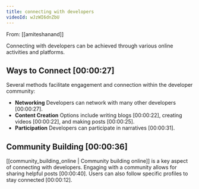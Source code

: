 ```yaml
---
title: connecting with developers
videoId: wJzWI6dnZbU
---
```


From: [[amiteshanand]] <br/> 

Connecting with developers can be achieved through various online activities and platforms.

## Ways to Connect <a class="yt-timestamp" data-t="00:00:27">[00:00:27]</a>

Several methods facilitate engagement and connection within the developer community:
*   **Networking** Developers can network with many other developers <a class="yt-timestamp" data-t="00:00:27">[00:00:27]</a>.
*   **Content Creation** Options include writing blogs <a class="yt-timestamp" data-t="00:00:22">[00:00:22]</a>, creating videos <a class="yt-timestamp" data-t="00:00:22">[00:00:22]</a>, and making posts <a class="yt-timestamp" data-t="00:00:25">[00:00:25]</a>.
*   **Participation** Developers can participate in narratives <a class="yt-timestamp" data-t="00:00:31">[00:00:31]</a>.

## Community Building <a class="yt-timestamp" data-t="00:00:36">[00:00:36]</a>

[[community_building_online | Community building online]] is a key aspect of connecting with developers. Engaging with a community allows for sharing helpful posts <a class="yt-timestamp" data-t="00:00:40">[00:00:40]</a>. Users can also follow specific profiles to stay connected <a class="yt-timestamp" data-t="00:00:12">[00:00:12]</a>.